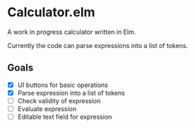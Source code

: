 # Calculator.elm

A work in progress calculator written in Elm.

Currently the code can parse expressions into a list of tokens.

## Goals

- [x] UI buttons for basic operations
- [x] Parse expression into a list of tokens
- [ ] Check validity of expression
- [ ] Evaluate expression
- [ ] Editable text field for expression
